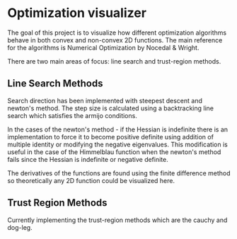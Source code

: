 # Optimization visualizer

The goal of this project is to visualize how different optimization algorithms behave in both convex and non-convex 2D functions. The main reference for the algorithms is Numerical Optimization by Nocedal & Wright.

There are two main areas of focus: line search and trust-region methods. 

## Line Search Methods

Search direction has been implemented with steepest descent and newton's method. The step size is calculated using a backtracking line search which satisfies the armijo conditions. 

In the cases of the newton's method - if the Hessian is indefinite there is an implementation to force it to become positive definite using addition of multiple identity or modifying the negative eigenvalues. This modification is useful in the case of the Himmelblau function when the newton's method fails since the Hessian is indefinite or negative definite. 

The derivatives of the functions are found using the finite difference method so theoretically any 2D function could be visualized here. 

## Trust Region Methods

Currently implementing the trust-region methods which are the cauchy and dog-leg.
